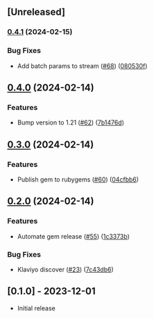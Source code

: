 ## [Unreleased]

### [0.4.1](https://www.github.com/Multiwoven/multiwoven-integrations/compare/v0.4.0...v0.4.1) (2024-02-15)


### Bug Fixes

* Add batch params to stream ([#68](https://www.github.com/Multiwoven/multiwoven-integrations/issues/68)) ([080530f](https://www.github.com/Multiwoven/multiwoven-integrations/commit/080530f8280b467c8e40a3b6429f178ad18fa05e))

## [0.4.0](https://www.github.com/Multiwoven/multiwoven-integrations/compare/v0.3.0...v0.4.0) (2024-02-14)


### Features

* Bump version to 1.21 ([#62](https://www.github.com/Multiwoven/multiwoven-integrations/issues/62)) ([7b1476d](https://www.github.com/Multiwoven/multiwoven-integrations/commit/7b1476d4b04a073ab060971019095d0a13ebd153))

## [0.3.0](https://www.github.com/Multiwoven/multiwoven-integrations/compare/v0.2.0...v0.3.0) (2024-02-14)


### Features

* Publish gem to rubygems ([#60](https://www.github.com/Multiwoven/multiwoven-integrations/issues/60)) ([04cfbb6](https://www.github.com/Multiwoven/multiwoven-integrations/commit/04cfbb60c78bc90d886ce691d5094fed9c6f078f))

## [0.2.0](https://www.github.com/Multiwoven/multiwoven-integrations/compare/v0.1.0...v0.2.0) (2024-02-14)


### Features

* Automate gem release ([#55](https://www.github.com/Multiwoven/multiwoven-integrations/issues/55)) ([1c3373b](https://www.github.com/Multiwoven/multiwoven-integrations/commit/1c3373bcedae60c6fb8171c54ce40de94f1537ce))


### Bug Fixes

* Klaviyo discover  ([#23](https://www.github.com/Multiwoven/multiwoven-integrations/issues/23)) ([7c43db6](https://www.github.com/Multiwoven/multiwoven-integrations/commit/7c43db6a369403748ed29085bb5254405ad1c95e))

## [0.1.0] - 2023-12-01

- Initial release
